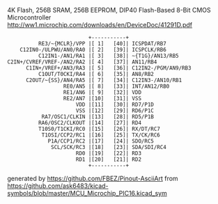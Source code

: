4K Flash, 256B SRAM, 256B EEPROM, DIP40
Flash-Based 8-Bit CMOS Microcontroller
http://ww1.microchip.com/downloads/en/DeviceDoc/41291D.pdf


	                          +-----------+
	          RE3/~{MCLR}/VPP |[ 1]   [40]| ICSPDAT/RB7
	    C12IN0-/ULPWU/AN0/RA0 |[ 2]   [39]| ICSPCLK/RB6
	          C12IN1-/AN1/RA1 |[ 3]   [38]| ~{T1G}/AN13/RB5
	C2IN+/CVREF/VREF-/AN2/RA2 |[ 4]   [37]| AN11/RB4
	      C1IN+/VREF+/AN3/RA3 |[ 5]   [36]| C12IN2-/PGM/AN9/RB3
	          C1OUT/T0CKI/RA4 |[ 6]   [35]| AN8/RB2
	      C2OUT/~{SS}/AN4/RA5 |[ 7]   [34]| C12IN3-/AN10/RB1
	                  RE0/AN5 |[ 8]   [33]| INT/AN12/RB0
	                  RE1/AN6 |[ 9]   [32]| VDD
	                  RE2/AN7 |[10]   [31]| VSS
	                      VDD |[11]   [30]| RD7/P1D
	                      VSS |[12]   [29]| RD6/P1C
	           RA7/OSC1/CLKIN |[13]   [28]| RD5/P1B
	          RA6/OSC2/CLKOUT |[14]   [27]| RD4
	          T10S0/T1CKI/RC0 |[15]   [26]| RX/DT/RC7
	           T1OSI/CCP2/RC1 |[16]   [25]| TX/CK/RC6
	             P1A/CCP1/RC2 |[17]   [24]| SDO/RC5
	              SCL/SCK/RC3 |[18]   [23]| SDA/SDI/RC4
	                      RD0 |[19]   [22]| RD3
	                      RD1 |[20]   [21]| RD2
	                          +-----------+


generated by https://github.com/FBEZ/Pinout-AsciiArt from https://github.com/ask6483/kicad-symbols/blob/master/MCU_Microchip_PIC16.kicad_sym